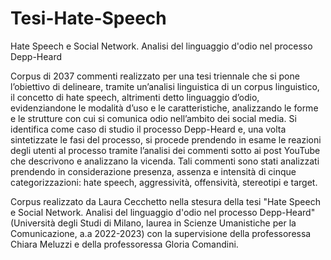 # Tesi-Hate-Speech
Hate Speech e Social Network. Analisi del linguaggio d'odio nel processo Depp-Heard

Corpus di 2037 commenti realizzato per una tesi triennale che si pone l’obiettivo di delineare, tramite un’analisi linguistica di un corpus linguistico, il concetto di hate speech, altrimenti detto linguaggio d’odio, evidenziandone le modalità d’uso e le caratteristiche, analizzando le forme e le strutture con cui si comunica odio nell’ambito dei social media. Si identifica come caso di studio il processo Depp-Heard e, una volta sintetizzate le fasi del processo, si procede prendendo in esame le reazioni degli utenti al processo tramite l’analisi dei commenti sotto ai post YouTube che descrivono e analizzano la vicenda. Tali commenti sono stati analizzati prendendo in considerazione presenza, assenza e intensità di cinque categorizzazioni: hate speech, aggressività, offensività, stereotipi e target.

Corpus realizzato da Laura Cecchetto nella stesura della tesi "Hate Speech e Social Network. Analisi del linguaggio d'odio nel processo Depp-Heard" (Università degli Studi di Milano, laurea in Scienze Umanistiche per la Comunicazione, a.a 2022-2023) con la supervisione della professoressa Chiara Meluzzi e della professoressa Gloria Comandini. 
